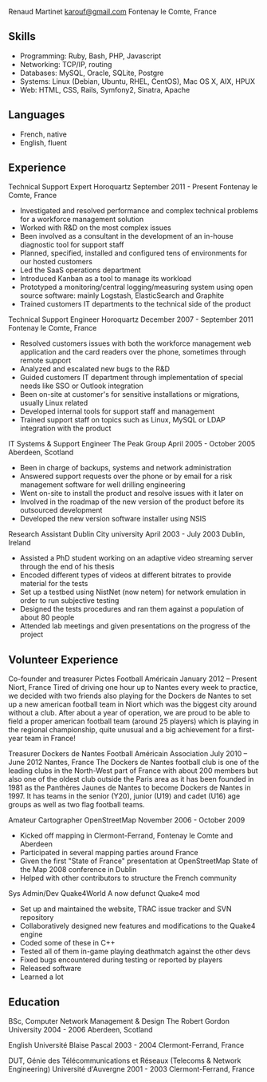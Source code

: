 Renaud Martinet
karouf@gmail.com
Fontenay le Comte, France


Skills
------

* Programming: Ruby, Bash, PHP, Javascript
* Networking: TCP/IP, routing
* Databases: MySQL, Oracle, SQLite, Postgre
* Systems: Linux (Debian, Ubuntu, RHEL, CentOS), Mac OS X, AIX, HPUX
* Web: HTML, CSS, Rails, Symfony2, Sinatra, Apache


Languages
---------

* French, native
* English, fluent


Experience
----------

Technical Support Expert
Horoquartz
September 2011 - Present
Fontenay le Comte, France
* Investigated and resolved performance and complex technical problems for a workforce management solution
* Worked with R&D on the most complex issues
* Been involved as a consultant in the development of an in-house diagnostic tool for support staff
* Planned, specified, installed and configured tens of environments for our hosted customers
* Led the SaaS operations department
* Introduced Kanban as a tool to manage its workload
* Prototyped a monitoring/central logging/measuring system using open source software: mainly Logstash, ElasticSearch and Graphite
* Trained customers IT departments to the technical side of the product

Technical Support Engineer
Horoquartz
December 2007 - September 2011
Fontenay le Comte, France
* Resolved customers issues with both the workforce management web application and the card readers over the phone, sometimes through remote support
* Analyzed and escalated new bugs to the R&D
* Guided customers IT department through implementation of special needs like SSO or Outlook integration
* Been on-site at customer's for sensitive installations or migrations, usually Linux related
* Developed internal tools for support staff and management
* Trained support staff on topics such as Linux, MySQL or LDAP integration with the product

IT Systems & Support Engineer
The Peak Group
April 2005 - October 2005
Aberdeen, Scotland
* Been in charge of backups, systems and network administration
* Answered support requests over the phone or by email for a risk management software for well drilling engineering
* Went on-site to install the product and resolve issues with it later on
* Involved in the roadmap of the new version of the product before its outsourced development
* Developed the new version software installer using NSIS

Research Assistant
Dublin City university
April 2003 - July 2003
Dublin, Ireland
* Assisted a PhD student working on an adaptive video streaming server through the end of his thesis
* Encoded different types of videos at different bitrates to provide material for the tests
* Set up a testbed using NistNet (now netem) for network emulation in order to run subjective testing
* Designed the tests procedures and ran them against a population of about 80 people
* Attended lab meetings and given presentations on the progress of the project


Volunteer Experience
--------------------

Co-founder and treasurer
Pictes Football Américain
January 2012 – Present
Niort, France
Tired of driving one hour up to Nantes every week to practice, we decided with two friends also playing for the Dockers de Nantes to set up a new american football team in Niort which was the biggest city around without a club.
After about a year of operation, we are proud to be able to field a proper american football team (around 25 players) which is playing in the regional championship, quite unusual and a big achievement for a first-year team in France!

Treasurer
Dockers de Nantes Football Américain Association
July 2010 – June 2012
Nantes, France
The Dockers de Nantes football club is one of the leading clubs in the North-West part of France with about 200 members but also one of the oldest club outside the Paris area as it has been founded in 1981 as the Panthères Jaunes de Nantes to become Dockers de Nantes in 1997.
It has teams in the senior (Y20), junior (U19) and cadet (U16) age groups as well as two flag football teams.

Amateur Cartographer
OpenStreetMap
November 2006 - October 2009
* Kicked off mapping in Clermont-Ferrand, Fontenay le Comte and Aberdeen
* Participated in several mapping parties around France
* Given the first "State of France" presentation at OpenStreetMap State of the Map 2008 conference in Dublin
* Helped with other contributors to structure the French community

Sys Admin/Dev
Quake4World
A now defunct Quake4 mod
* Set up and maintained the website, TRAC issue tracker and SVN repository
* Collaboratively designed new features and modifications to the Quake4 engine
* Coded some of these in C++
* Tested all of them in-game playing deathmatch against the other devs
* Fixed bugs encountered during testing or reported by players
* Released software
* Learned a lot


Education
---------

BSc, Computer Network Management & Design
The Robert Gordon University
2004 - 2006
Aberdeen, Scotland

English
Université Blaise Pascal
2003 - 2004
Clermont-Ferrand, France

DUT, Génie des Télécommunications et Réseaux (Telecoms & Network Engineering)
Université d'Auvergne
2001 - 2003
Clermont-Ferrand, France
